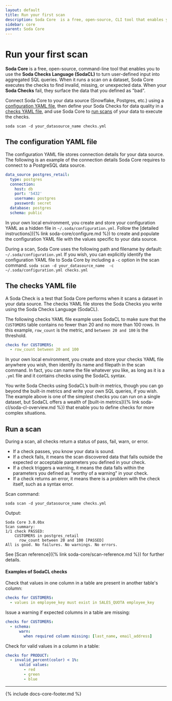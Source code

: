 ```yaml
---
layout: default
title: Run your first scan
description: Soda Core  is a free, open-source, CLI tool that enables you to discover bad data. Use this tutorial for a hands-on learning experience with Soda Core.
sidebar: core
parent: Soda Core 
---
```


# Run your first scan 

**Soda Core** is a free, open-source, command-line tool that enables you to use the **Soda Checks Language (SodaCL)** to turn user-defined input into aggregated SQL queries. When it runs a scan on a dataset, Soda Core executes the checks to find invalid, missing, or unexpected data. When your **Soda Checks** fail, they surface the data that you defined as "bad".

Connect Soda Core to your data source (Snowflake, Postgres, etc.) using a [configuration YAML file](#the-configuration-yaml-file), then define your Soda Checks for data quality in a [checks YAML file](#the-checks-yaml-file), and use Soda Core to [run scans](#run-a-scan) of your data to execute the checks. 

```shell
soda scan -d your_datasource_name checks.yml
```


## The configuration YAML file

The configuration YAML file stores connection details for your data source. The following is an example of the connection details Soda Core requires to connect to a PostgreSQL data source. 
```yaml
data_source postgres_retail:
  type: postgres
  connection:
    host: db
    port: '5432'
    username: postgres
    password: secret
  database: postgres
  schema: public
```

In your own local environment, you create and store your configuration YAML as a hidden file in `~/.soda/configuration.yml`. Follow the [detailed instructions]({% link soda-core/configure.md %}) to create and populate the configuration YAML file with the values specific to your data source.

During a scan, Soda Core uses the following path and filename by default: `~/.soda/configuration.yml`  If you wish, you can explicitly identify the configuration YAML file to Soda Core by including a `-c` option in the scan command.
`soda scan -d your_datasource_name  -c ~/.soda/configuration.yml checks.yml`


## The checks YAML file

A Soda Check is a test that Soda Core performs when it scans a dataset in your data source. The checks YAML file stores the Soda Checks you write using the Soda Checks Language (SodaCL). 

The following checks YAML file example uses SodaCL to make sure that the `CUSTOMERS` table contains no fewer than 20 and no more than 100 rows. In this example, `row_count` is the metric, and `between 20 and 100` is the threshold. 

```yaml
checks for CUSTOMERS:
  - row_count between 20 and 100
```

In your own local environment, you create and store your checks YAML file anywhere you wish, then identify its name and filepath in the scan command. In fact, you can name the file whatever you like, as long as it is a `.yml` file and it contains checks using the SodaCL syntax.

You write Soda Checks using SodaCL’s built-in metrics, though you can go beyond the built-in metrics and write your own SQL queries, if you wish. The example above is one of the simplest checks you can run on a single dataset, but SodaCL offers a wealth of [built-in metrics]({% link soda-cl/soda-cl-overview.md %}) that enable you to define checks for more complex situations.

## Run a scan

During a scan, all checks return a status of pass, fail, warn, or error.

* If a check passes, you know your data is sound.
* If a check fails, it means the scan discovered data that falls outside the expected or acceptable parameters you defined in your check.
* If a check triggers a warning, it means the data falls within the parameters you defined as “worthy of a warning” in your check.
* If a check returns an error, it means there is a problem with the check itself, such as a syntax error.

Scan command:
```shell
soda scan -d your_datasource_name checks.yml
```
Output:
```shell
Soda Core 3.0.0bx
Scan summary:
1/1 check PASSED: 
    CUSTOMERS in postgres_retail
      row_count between 20 and 100 [PASSED]
All is good. No failures. No warnings. No errors.
```

See [Scan reference]({% link soda-core/scan-reference.md %}) for further details.


#### Examples of SodaCL checks

Check that values in one column in a table are present in another table's column:
```yaml
checks for CUSTOMERS:
  - values in employee_key must exist in SALES_QUOTA employee_key
```

Issue a warning if expected columns in a table are missing:
```yaml
checks for CUSTOMERS:
  - schema:
      warn:
        when required column missing: [last_name, email_address]
```

Check for valid values in a column in a table:
```yaml
checks for PRODUCT:
  - invalid_percent(color) < 1%:
      valid values:
        - red
        - green
        - blue
```


---
{% include docs-core-footer.md %}
